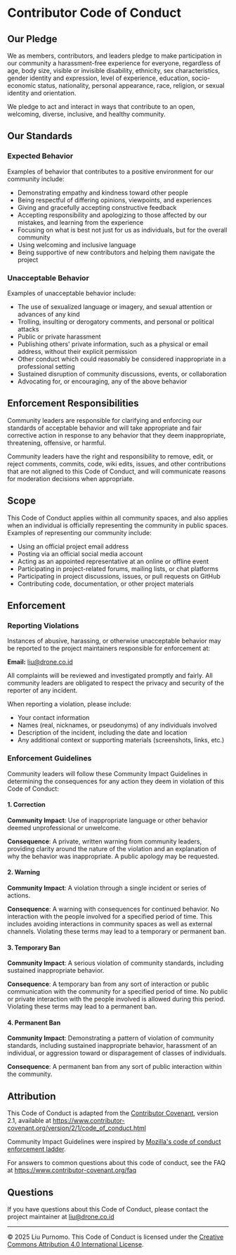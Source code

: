 # Contributor Code of Conduct

## Our Pledge

We as members, contributors, and leaders pledge to make participation in our community a harassment-free experience for everyone, regardless of age, body size, visible or invisible disability, ethnicity, sex characteristics, gender identity and expression, level of experience, education, socio-economic status, nationality, personal appearance, race, religion, or sexual identity and orientation.

We pledge to act and interact in ways that contribute to an open, welcoming, diverse, inclusive, and healthy community.

## Our Standards

### Expected Behavior

Examples of behavior that contributes to a positive environment for our community include:

- Demonstrating empathy and kindness toward other people
- Being respectful of differing opinions, viewpoints, and experiences
- Giving and gracefully accepting constructive feedback
- Accepting responsibility and apologizing to those affected by our mistakes, and learning from the experience
- Focusing on what is best not just for us as individuals, but for the overall community
- Using welcoming and inclusive language
- Being supportive of new contributors and helping them navigate the project

### Unacceptable Behavior

Examples of unacceptable behavior include:

- The use of sexualized language or imagery, and sexual attention or advances of any kind
- Trolling, insulting or derogatory comments, and personal or political attacks
- Public or private harassment
- Publishing others' private information, such as a physical or email address, without their explicit permission
- Other conduct which could reasonably be considered inappropriate in a professional setting
- Sustained disruption of community discussions, events, or collaboration
- Advocating for, or encouraging, any of the above behavior

## Enforcement Responsibilities

Community leaders are responsible for clarifying and enforcing our standards of acceptable behavior and will take appropriate and fair corrective action in response to any behavior that they deem inappropriate, threatening, offensive, or harmful.

Community leaders have the right and responsibility to remove, edit, or reject comments, commits, code, wiki edits, issues, and other contributions that are not aligned to this Code of Conduct, and will communicate reasons for moderation decisions when appropriate.

## Scope

This Code of Conduct applies within all community spaces, and also applies when an individual is officially representing the community in public spaces. Examples of representing our community include:

- Using an official project email address
- Posting via an official social media account
- Acting as an appointed representative at an online or offline event
- Participating in project-related forums, mailing lists, or chat platforms
- Participating in project discussions, issues, or pull requests on GitHub
- Contributing code, documentation, or other project materials

## Enforcement

### Reporting Violations

Instances of abusive, harassing, or otherwise unacceptable behavior may be reported to the project maintainers responsible for enforcement at:

**Email:** [liu@drone.co.id](mailto:liu@drone.co.id)

All complaints will be reviewed and investigated promptly and fairly. All community leaders are obligated to respect the privacy and security of the reporter of any incident.

When reporting a violation, please include:
- Your contact information
- Names (real, nicknames, or pseudonyms) of any individuals involved
- Description of the incident, including the date and location
- Any additional context or supporting materials (screenshots, links, etc.)

### Enforcement Guidelines

Community leaders will follow these Community Impact Guidelines in determining the consequences for any action they deem in violation of this Code of Conduct:

#### 1. Correction

**Community Impact**: Use of inappropriate language or other behavior deemed unprofessional or unwelcome.

**Consequence**: A private, written warning from community leaders, providing clarity around the nature of the violation and an explanation of why the behavior was inappropriate. A public apology may be requested.

#### 2. Warning

**Community Impact**: A violation through a single incident or series of actions.

**Consequence**: A warning with consequences for continued behavior. No interaction with the people involved for a specified period of time. This includes avoiding interactions in community spaces as well as external channels. Violating these terms may lead to a temporary or permanent ban.

#### 3. Temporary Ban

**Community Impact**: A serious violation of community standards, including sustained inappropriate behavior.

**Consequence**: A temporary ban from any sort of interaction or public communication with the community for a specified period of time. No public or private interaction with the people involved is allowed during this period. Violating these terms may lead to a permanent ban.

#### 4. Permanent Ban

**Community Impact**: Demonstrating a pattern of violation of community standards, including sustained inappropriate behavior, harassment of an individual, or aggression toward or disparagement of classes of individuals.

**Consequence**: A permanent ban from any sort of public interaction within the community.

## Attribution

This Code of Conduct is adapted from the [Contributor Covenant](https://www.contributor-covenant.org), version 2.1, available at https://www.contributor-covenant.org/version/2/1/code_of_conduct.html

Community Impact Guidelines were inspired by [Mozilla's code of conduct enforcement ladder](https://github.com/mozilla/diversity).

For answers to common questions about this code of conduct, see the FAQ at https://www.contributor-covenant.org/faq

## Questions

If you have questions about this Code of Conduct, please contact the project maintainer at [liu@drone.co.id](mailto:liu@drone.co.id)

---

© 2025 Liu Purnomo. This Code of Conduct is licensed under the [Creative Commons Attribution 4.0 International License](https://creativecommons.org/licenses/by/4.0/).